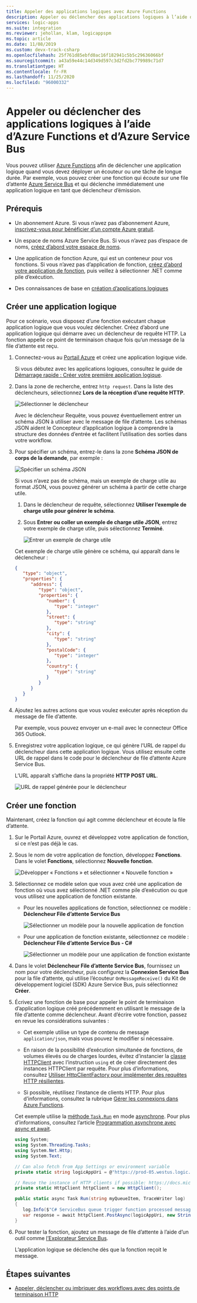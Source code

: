 ```yaml
---
title: Appeler des applications logiques avec Azure Functions
description: Appeler ou déclencher des applications logiques à l’aide d’Azure Functions et d’Azure Service Bus
services: logic-apps
ms.suite: integration
ms.reviewer: jehollan, klam, logicappspm
ms.topic: article
ms.date: 11/08/2019
ms.custom: devx-track-csharp
ms.openlocfilehash: 25f761d85ebfd0ac16f182941c5b5c29636066bf
ms.sourcegitcommit: a43a59e44c14d349d597c3d2fd2bc779989c71d7
ms.translationtype: HT
ms.contentlocale: fr-FR
ms.lasthandoff: 11/25/2020
ms.locfileid: "96000332"
---
```

# <a name="call-or-trigger-logic-apps-by-using-azure-functions-and-azure-service-bus"></a>Appeler ou déclencher des applications logiques à l’aide d’Azure Functions et d’Azure Service Bus

Vous pouvez utiliser [Azure Functions](../azure-functions/functions-overview.md) afin de déclencher une application logique quand vous devez déployer un écouteur ou une tâche de longue durée. Par exemple, vous pouvez créer une fonction qui écoute sur une file d’attente [Azure Service Bus](../service-bus-messaging/service-bus-messaging-overview.md) et qui déclenche immédiatement une application logique en tant que déclencheur d’émission.

## <a name="prerequisites"></a>Prérequis

* Un abonnement Azure. Si vous n’avez pas d’abonnement Azure, [inscrivez-vous pour bénéficier d’un compte Azure gratuit](https://azure.microsoft.com/free/).

* Un espace de noms Azure Service Bus. Si vous n’avez pas d’espace de noms, [créez d’abord votre espace de noms](../service-bus-messaging/service-bus-create-namespace-portal.md).

* Une application de fonction Azure, qui est un conteneur pour vos fonctions. Si vous n’avez pas d’application de fonction, [créez d’abord votre application de fonction](../azure-functions/functions-create-first-azure-function.md), puis veillez à sélectionner .NET comme pile d’exécution.

* Des connaissances de base en [création d’applications logiques](../logic-apps/quickstart-create-first-logic-app-workflow.md)

## <a name="create-logic-app"></a>Créer une application logique

Pour ce scénario, vous disposez d’une fonction exécutant chaque application logique que vous voulez déclencher. Créez d’abord une application logique qui démarre avec un déclencheur de requête HTTP. La fonction appelle ce point de terminaison chaque fois qu’un message de la file d’attente est reçu.

1. Connectez-vous au [Portail Azure](https://portal.azure.com) et créez une application logique vide.

   Si vous débutez avec les applications logiques, consultez le guide de [Démarrage rapide : Créer votre première application logique](../logic-apps/quickstart-create-first-logic-app-workflow.md).

1. Dans la zone de recherche, entrez `http request`. Dans la liste des déclencheurs, sélectionnez **Lors de la réception d’une requête HTTP**.

   ![Sélectionner le déclencheur](./media/logic-apps-scenario-function-sb-trigger/when-http-request-received-trigger.png)

   Avec le déclencheur Requête, vous pouvez éventuellement entrer un schéma JSON à utiliser avec le message de file d’attente. Les schémas JSON aident le Concepteur d’application logique à comprendre la structure des données d’entrée et facilitent l’utilisation des sorties dans votre workflow.

1. Pour spécifier un schéma, entrez-le dans la zone **Schéma JSON de corps de la demande**, par exemple :

   ![Spécifier un schéma JSON](./media/logic-apps-scenario-function-sb-trigger/when-http-request-received-trigger-schema.png)

   Si vous n’avez pas de schéma, mais un exemple de charge utile au format JSON, vous pouvez générer un schéma à partir de cette charge utile.

   1. Dans le déclencheur de requête, sélectionnez **Utiliser l’exemple de charge utile pour générer le schéma**.

   1. Sous **Entrer ou coller un exemple de charge utile JSON**, entrez votre exemple de charge utile, puis sélectionnez **Terminé**.

      ![Entrer un exemple de charge utile](./media/logic-apps-scenario-function-sb-trigger/enter-sample-payload.png)

   Cet exemple de charge utile génère ce schéma, qui apparaît dans le déclencheur :

   ```json
   {
      "type": "object",
      "properties": {
         "address": {
            "type": "object",
            "properties": {
               "number": {
                  "type": "integer"
               },
               "street": {
                  "type": "string"
               },
               "city": {
                  "type": "string"
               },
               "postalCode": {
                  "type": "integer"
               },
               "country": {
                  "type": "string"
               }
            }
         }
      }
   }
   ```

1. Ajoutez les autres actions que vous voulez exécuter après réception du message de file d’attente.

   Par exemple, vous pouvez envoyer un e-mail avec le connecteur Office 365 Outlook.

1. Enregistrez votre application logique, ce qui génère l’URL de rappel du déclencheur dans cette application logique. Vous utilisez ensuite cette URL de rappel dans le code pour le déclencheur de file d’attente Azure Service Bus.

   L’URL apparaît s’affiche dans la propriété **HTTP POST URL**.

   ![URL de rappel générée pour le déclencheur](./media/logic-apps-scenario-function-sb-trigger/callback-URL-for-trigger.png)

## <a name="create-a-function"></a>Créer une fonction

Maintenant, créez la fonction qui agit comme déclencheur et écoute la file d’attente.

1. Sur le Portail Azure, ouvrez et développez votre application de fonction, si ce n’est pas déjà le cas. 

1. Sous le nom de votre application de fonction, développez **Fonctions**. Dans le volet **Fonctions**, sélectionnez **Nouvelle fonction**.

   ![Développer « Fonctions » et sélectionner « Nouvelle fonction »](./media/logic-apps-scenario-function-sb-trigger/add-new-function-to-function-app.png)

1. Sélectionnez ce modèle selon que vous avez créé une application de fonction où vous avez sélectionné .NET comme pile d’exécution ou que vous utilisez une application de fonction existante.

   * Pour les nouvelles applications de fonction, sélectionnez ce modèle : **Déclencheur File d’attente Service Bus**

     ![Sélectionner un modèle pour la nouvelle application de fonction](./media/logic-apps-scenario-function-sb-trigger/current-add-queue-trigger-template.png)

   * Pour une application de fonction existante, sélectionnez ce modèle : **Déclencheur File d’attente Service Bus - C#**

     ![Sélectionner un modèle pour une application de fonction existante](./media/logic-apps-scenario-function-sb-trigger/legacy-add-queue-trigger-template.png)

1. Dans le volet **Déclencheur File d’attente Service Bus**, fournissez un nom pour votre déclencheur, puis configurez la **Connexion Service Bus** pour la file d’attente, qui utilise l’écouteur `OnMessageReceive()` du Kit de développement logiciel (SDK) Azure Service Bus, puis sélectionnez **Créer**.

1. Écrivez une fonction de base pour appeler le point de terminaison d’application logique créé précédemment en utilisant le message de la file d’attente comme déclencheur. Avant d’écrire votre fonction, passez en revue les considérations suivantes :

   * Cet exemple utilise un type de contenu de message `application/json`, mais vous pouvez le modifier si nécessaire.
   
   * En raison de la possibilité d’exécution simultanée de fonctions, de volumes élevés ou de charges lourdes, évitez d’instancier la [classe HTTPClient](/dotnet/api/system.net.http.httpclient) avec l’instruction `using` et de créer directement des instances HTTPClient par requête. Pour plus d’informations, consultez [Utiliser HttpClientFactory pour implémenter des requêtes HTTP résilientes](/dotnet/architecture/microservices/implement-resilient-applications/use-httpclientfactory-to-implement-resilient-http-requests#issues-with-the-original-httpclient-class-available-in-net-core).
   
   * Si possible, réutilisez l’instance de clients HTTP. Pour plus d’informations, consultez la rubrique [Gérer les connexions dans Azure Functions](../azure-functions/manage-connections.md).

   Cet exemple utilise la [méthode `Task.Run`](/dotnet/api/system.threading.tasks.task.run) en mode [asynchrone](/dotnet/csharp/language-reference/keywords/async). Pour plus d’informations, consultez l’article [Programmation asynchrone avec async et await](/dotnet/csharp/programming-guide/concepts/async/).

   ```csharp
   using System;
   using System.Threading.Tasks;
   using System.Net.Http;
   using System.Text;

   // Can also fetch from App Settings or environment variable
   private static string logicAppUri = @"https://prod-05.westus.logic.azure.com:443/workflows/<remaining-callback-URL>";

   // Reuse the instance of HTTP clients if possible: https://docs.microsoft.com/azure/azure-functions/manage-connections
   private static HttpClient httpClient = new HttpClient();

   public static async Task Run(string myQueueItem, TraceWriter log) 
   {
      log.Info($"C# ServiceBus queue trigger function processed message: {myQueueItem}");
      var response = await httpClient.PostAsync(logicAppUri, new StringContent(myQueueItem, Encoding.UTF8, "application/json")); 
   }
   ```

1. Pour tester la fonction, ajoutez un message de file d’attente à l’aide d’un outil comme [l’Explorateur Service Bus](https://github.com/paolosalvatori/ServiceBusExplorer).

   L’application logique se déclenche dès que la fonction reçoit le message.

## <a name="next-steps"></a>Étapes suivantes

* [Appeler, déclencher ou imbriquer des workflows avec des points de terminaison HTTP](../logic-apps/logic-apps-http-endpoint.md)
